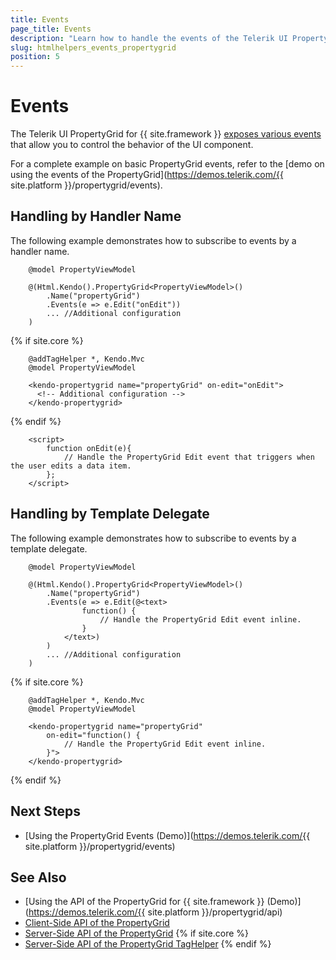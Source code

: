 ```yaml
---
title: Events
page_title: Events
description: "Learn how to handle the events of the Telerik UI PropertyGrid component for {{ site.framework }}."
slug: htmlhelpers_events_propertygrid
position: 5
---
```


# Events

The Telerik UI PropertyGrid for {{ site.framework }} [exposes various events](/api/kendo.mvc.ui.fluent/propertygridventbuilder) that allow you to control the behavior of the UI component.

For a complete example on basic PropertyGrid events, refer to the [demo on using the events of the PropertyGrid](https://demos.telerik.com/{{ site.platform }}/propertygrid/events).

## Handling by Handler Name

The following example demonstrates how to subscribe to events by a handler name.

```HtmlHelper
    @model PropertyViewModel

    @(Html.Kendo().PropertyGrid<PropertyViewModel>()
        .Name("propertyGrid")
        .Events(e => e.Edit("onEdit"))
        ... //Additional configuration
    )
```
{% if site.core %}
```TagHelper
    @addTagHelper *, Kendo.Mvc
    @model PropertyViewModel

    <kendo-propertygrid name="propertyGrid" on-edit="onEdit">
      <!-- Additional configuration -->
    </kendo-propertygrid>
```
{% endif %}
```Scripts
    <script>
        function onEdit(e){
            // Handle the PropertyGrid Edit event that triggers when the user edits a data item.
        };
    </script>
```

## Handling by Template Delegate

The following example demonstrates how to subscribe to events by a template delegate.

```HtmlHelper
    @model PropertyViewModel

    @(Html.Kendo().PropertyGrid<PropertyViewModel>()
        .Name("propertyGrid")
        .Events(e => e.Edit(@<text>
                function() {
                    // Handle the PropertyGrid Edit event inline.
                }
            </text>)
        )
        ... //Additional configuration
    )
```
{% if site.core %}
```TagHelper
    @addTagHelper *, Kendo.Mvc
    @model PropertyViewModel

    <kendo-propertygrid name="propertyGrid" 
        on-edit="function() {
            // Handle the PropertyGrid Edit event inline.
        }">
    </kendo-propertygrid>
```
{% endif %}

## Next Steps

* [Using the PropertyGrid Events (Demo)](https://demos.telerik.com/{{ site.platform }}/propertygrid/events)

## See Also

* [Using the API of the PropertyGrid for {{ site.framework }} (Demo)](https://demos.telerik.com/{{ site.platform }}/propertygrid/api)
* [Client-Side API of the PropertyGrid](https://docs.telerik.com/kendo-ui/api/javascript/ui/propertygrid)
* [Server-Side API of the PropertyGrid](/api/propertygrid)
{% if site.core %}
* [Server-Side API of the PropertyGrid TagHelper](/api/taghelpers/propertygrid)
{% endif %}
